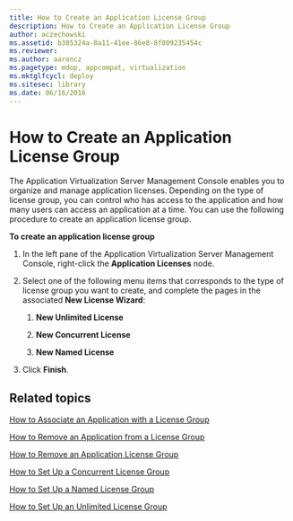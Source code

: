 ```yaml
---
title: How to Create an Application License Group
description: How to Create an Application License Group
author: aczechowski
ms.assetid: b385324a-8a11-41ee-86e8-8f809235454c
ms.reviewer:
ms.author: aaroncz
ms.pagetype: mdop, appcompat, virtualization
ms.mktglfcycl: deploy
ms.sitesec: library
ms.date: 06/16/2016
---
```



# How to Create an Application License Group


The Application Virtualization Server Management Console enables you to organize and manage application licenses. Depending on the type of license group, you can control who has access to the application and how many users can access an application at a time. You can use the following procedure to create an application license group.

**To create an application license group**

1.  In the left pane of the Application Virtualization Server Management Console, right-click the **Application Licenses** node.

2.  Select one of the following menu items that corresponds to the type of license group you want to create, and complete the pages in the associated **New License Wizard**:

    1.  **New Unlimited License**

    2.  **New Concurrent License**

    3.  **New Named License**

3.  Click **Finish**.

## Related topics


[How to Associate an Application with a License Group](how-to-associate-an-application-with-a-license-group.md)

[How to Remove an Application from a License Group](how-to-remove-an-application-from-a-license-group.md)

[How to Remove an Application License Group](how-to-remove-an-application-license-group.md)

[How to Set Up a Concurrent License Group](how-to-set-up-a-concurrent-license-group.md)

[How to Set Up a Named License Group](how-to-set-up-a-named-license-group.md)

[How to Set Up an Unlimited License Group](how-to-set-up-an-unlimited-license-group.md)

 

 





